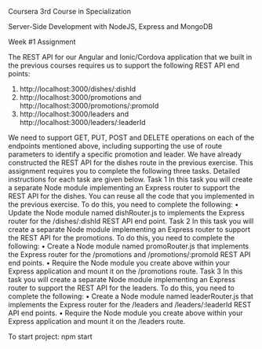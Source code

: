 Coursera
3rd Course in Specialization

Server-Side Development with NodeJS, Express and MongoDB

Week #1 Assignment 

The REST API for our Angular and Ionic/Cordova application that we built in the previous courses requires us to support the following REST API end points:

1.	http://localhost:3000/dishes/:dishId
2.	http://localhost:3000/promotions and http://localhost:3000/promotions/:promoId
3.	http://localhost:3000/leaders and http://localhost:3000/leaders/:leaderId

We need to support GET, PUT, POST and DELETE operations on each of the endpoints mentioned above, including supporting the use of route parameters to identify a specific promotion and leader. We have already constructed the REST API for the dishes route in the previous exercise.
This assignment requires you to complete the following three tasks. Detailed instructions for each task are given below.
Task 1
In this task you will create a separate Node module implementing an Express router to support the REST API for the dishes. You can reuse all the code that you implemented in the previous exercise. To do this, you need to complete the following:
•	Update the Node module named dishRouter.js to implements the Express router for the /dishes/:dishId REST API end point.
Task 2
In this task you will create a separate Node module implementing an Express router to support the REST API for the promotions. To do this, you need to complete the following:
•	Create a Node module named promoRouter.js that implements the Express router for the /promotions and /promotions/:promoId REST API end points.
•	Require the Node module you create above within your Express application and mount it on the /promotions route.
Task 3
In this task you will create a separate Node module implementing an Express router to support the REST API for the leaders. To do this, you need to complete the following:
•	Create a Node module named leaderRouter.js that implements the Express router for the /leaders and /leaders/:leaderId REST API end points.
•	Require the Node module you create above within your Express application and mount it on the /leaders route.


To start project: npm start